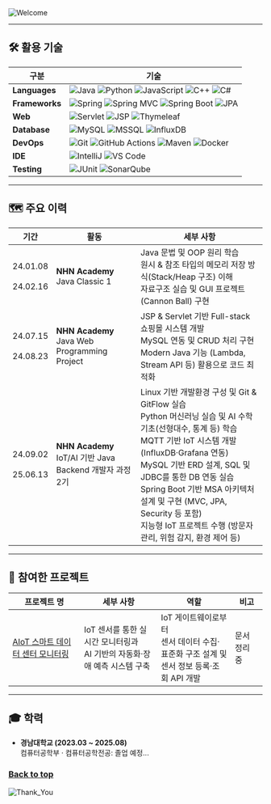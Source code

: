 <img src="https://capsule-render.vercel.app/api?type=waving&height=100&color=273755&text=Hi%20there!%20👋&fontColor=6495ED&fontSize=30&fontAlign=13&desc=Let%20me%20briefly%20introduce%20myself.&descAlign=16.38&descAlignY=75&descSize=16&section=header" alt="Welcome"/>

---

## :hammer_and_wrench: 활용 기술

| 구분             | 기술                                                                                                                                                                                                                                                                                                                                                                                                                        |
|----------------|---------------------------------------------------------------------------------------------------------------------------------------------------------------------------------------------------------------------------------------------------------------------------------------------------------------------------------------------------------------------------------------------------------------------------|
| **Languages**  | ![Java](https://img.shields.io/badge/Java-e0e0e0?logo=openjdk&logoColor=black) ![Python](https://img.shields.io/badge/Python-e0e0e0?logo=python&logoColor=black) ![JavaScript](https://img.shields.io/badge/JavaScript-e0e0e0?logo=javascript&logoColor=black) ![C++](https://img.shields.io/badge/C++-e0e0e0?logo=cplusplus&logoColor=black) ![C#](https://img.shields.io/badge/C%23-e0e0e0?logo=dotnet&logoColor=black) |
| **Frameworks** | ![Spring](https://img.shields.io/badge/Spring-e0e0e0?logo=spring&logoColor=black) ![Spring MVC](https://img.shields.io/badge/Spring_MVC-e0e0e0?logo=spring&logoColor=black) ![Spring Boot](https://img.shields.io/badge/Spring_Boot-e0e0e0?logo=springboot&logoColor=black) ![JPA](https://img.shields.io/badge/JPA-e0e0e0?logo=hibernate&logoColor=black)                                                                |
| **Web**        | ![Servlet](https://img.shields.io/badge/Servlet-d3d3d3?logo=apachetomcat&logoColor=black) ![JSP](https://img.shields.io/badge/JSP-e0e0e0?logo=java&logoColor=black) ![Thymeleaf](https://img.shields.io/badge/Thymeleaf-e0e0e0?logo=thymeleaf&logoColor=black)                                                                                                                                                            |
| **Database**   | ![MySQL](https://img.shields.io/badge/MySQL-e0e0e0?logo=mysql&logoColor=black) ![MSSQL](https://img.shields.io/badge/MSSQL-e0e0e0?logo=microsoftsqlserver&logoColor=black) ![InfluxDB](https://img.shields.io/badge/InfluxDB-e0e0e0?logo=influxdb&logoColor=black)                                                                                                                                                        |
| **DevOps**     | ![Git](https://img.shields.io/badge/Git-e0e0e0?logo=git&logoColor=black) ![GitHub Actions](https://img.shields.io/badge/GitHub_Actions-e0e0e0?logo=githubactions&logoColor=black) ![Maven](https://img.shields.io/badge/Maven-e0e0e0?logo=apachemaven&logoColor=black) ![Docker](https://img.shields.io/badge/Docker-e0e0e0?logo=docker&logoColor=black)                                                                  |
| **IDE**        | ![IntelliJ](https://img.shields.io/badge/IntelliJ_IDEA-e0e0e0?logo=intellijidea&logoColor=black) ![VS Code](https://img.shields.io/badge/VS_Code-e0e0e0?logo=visualstudiocode&logoColor=black)                                                                                                                                                                                                                            |
| **Testing**    | ![JUnit](https://img.shields.io/badge/JUnit-e0e0e0?logo=junit5&logoColor=black) ![SonarQube](https://img.shields.io/badge/SonarQube-e0e0e0?logo=sonarqubeserver&logoColor=black)                                                                                                                                                                                                                                          |

---

## :world_map: 주요 이력

| 기간                       | 활동                                                     | 세부 사항                                                                                                                                                                                                                                                                                      |
|--------------------------|--------------------------------------------------------|--------------------------------------------------------------------------------------------------------------------------------------------------------------------------------------------------------------------------------------------------------------------------------------------|
| 24.01.08<br><br>24.02.16 | <b>NHN Academy</b><br>Java Classic 1                   | Java 문법 및 OOP 원리 학습  <br>원시 & 참조 타입의 메모리 저장 방식(Stack/Heap 구조) 이해  <br>자료구조 실습 및 GUI 프로젝트(Cannon Ball) 구현                                                                                                                                                                                   |
| 24.07.15<br><br>24.08.23 | <b>NHN Academy</b><br>Java Web Programming Project     | JSP & Servlet 기반 Full-stack 쇼핑몰 시스템 개발  <br>MySQL 연동 및 CRUD 처리 구현  <br>Modern Java 기능 (Lambda, Stream API 등) 활용으로 코드 최적화                                                                                                                                                                   |
| 24.09.02<br><br>25.06.13 | <b>NHN Academy</b><br>IoT/AI 기반 Java Backend 개발자 과정 2기 | Linux 기반 개발환경 구성 및 Git & GitFlow 실습  <br>Python 머신러닝 실습 및 AI 수학 기초(선형대수, 통계 등) 학습  <br>MQTT 기반 IoT 시스템 개발 (InfluxDB·Grafana 연동)  <br>MySQL 기반 ERD 설계, SQL 및 JDBC를 통한 DB 연동 실습  <br>Spring Boot 기반 MSA 아키텍처 설계 및 구현 (MVC, JPA, Security 등 포함)  <br>지능형 IoT 프로젝트 수행 (방문자 관리, 위험 감지, 환경 제어 등) |

---

## :rocket: 참여한 프로젝트

| 프로젝트 명                                                             | 세부 사항                                             | 역할                                                             | 비고      |
|--------------------------------------------------------------------|---------------------------------------------------|----------------------------------------------------------------|---------|
| [AIoT 스마트 데이터 센터 모니터링](https://github.com/nhnacademy-aiot2-lucky7) | IoT 센서를 통한 실시간 모니터링과  <br>AI 기반의 자동화·장애 예측 시스템 구축 | IoT 게이트웨이로부터  <br>센서 데이터 수집·표준화 구조 설계 및 <br>센서 정보 등록·조회 API 개발 | 문서 정리 중 |

---

## :mortar_board: 학력

- **경남대학교 (2023.03 ~ 2025.08)**  
  컴퓨터공학부 · 컴퓨터공학전공: 졸업 예정...

### [Back to top](#top)

<img src="https://capsule-render.vercel.app/api?type=waving&color=273755&height=100&section=footer" alt="Thank_You"/>